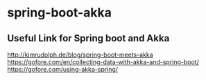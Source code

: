 # spring-boot-akka


## Useful Link for Spring boot and Akka
http://kimrudolph.de/blog/spring-boot-meets-akka
https://gofore.com/en/collecting-data-with-akka-and-spring-boot/
https://gofore.com/using-akka-spring/
